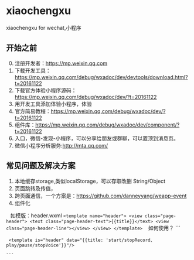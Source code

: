 # xiaochengxu
xiaochengxu for wechat,小程序

## 开始之前
0. 注册开发者：https://mp.weixin.qq.com
1. 下载开发工具：https://mp.weixin.qq.com/debug/wxadoc/dev/devtools/download.html?t=20161122
2. 下载官方体验小程序源码：https://mp.weixin.qq.com/debug/wxadoc/dev/?t=20161122
3. 用开发工具添加体验小程序，体验
4. 官方简易教程：https://mp.weixin.qq.com/debug/wxadoc/dev/?t=20161122
5. 组件库：https://mp.weixin.qq.com/debug/wxadoc/dev/component/?t=20161122
6. 入口，微信-发现-小程序，可以分享给朋友或群聊，可以置顶到消息页。
7. 微信小程序分析服务:http://mta.qq.com/

## 常见问题及解决方案
1. 本地缓存storage,类似localStorage，可以存取改删 String/Object
2. 页面跳转及传值，<navigator url="../detail/detail?name={{item.name}}"></navigator>
3. 跨页面通信，一个方案是：https://github.com/danneyyang/weapp-event
4. 组件化

    如模版：header.wxml
    ```
    <template name="header">
      <view class="page-header">
        <text class="page-header-text">{{title}}</text>
        <view class="page-header-line"></view>
      </view>
    </template>
    ```
    如何使用？
    ```
     <import src="../common/header.wxml" />

     <template is="header" data="{{title: 'start/stopRecord、play/pause/stopVoice'}}"/>

    ```

